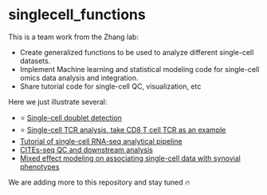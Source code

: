 # singlecell_functions

This is a team work from the Zhang lab:
- Create generalized functions to be used to analyze different single-cell datasets.
- Implement Machine learning and statistical modeling code for single-cell omics data analysis and integration.
- Share tutorial code for single-cell QC, visualization, etc

Here we just illustrate several:
  + :star: [Single-cell doublet detection](https://github.com/fanzhanglab/singlecell_functions/blob/main/ScrubletDetection.ipynb)
  + :star: [Single-cell TCR analysis, take CD8 T cell TCR as an example](https://github.com/fanzhanglab/singlecell_functions/blob/main/analyze_cd8_TCR.ipynb)
  + [Tutorial of single-cell RNA-seq analytical pipeline](https://github.com/fanzhanglab/singlecell_functions/blob/main/tutorial_scRNA_analysis.ipynb)
  + [CITEs-seq QC and downstream analysis](https://github.com/fanzhanglab/singlecell_functions/blob/main/citeseq_qc_backup.ipynb)
  + [Mixed effect modeling on associating single-cell data with synovial phenotypes](https://github.com/fanzhanglab/singlecell_functions/blob/main/linear_mixed_model_clinical_CTAP.ipynb)
  
We are adding more to this repository and stay tuned :fire:

